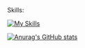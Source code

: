 Skills:

[![My Skills](https://skillicons.dev/icons?i=git,c,html,bash)](https://skillicons.dev)

[![Anurag's GitHub stats](https://github-readme-stats.vercel.app/api?username=duarteagostinho&show_icons=true&theme=catppuccin_mocha)](https://github.com/anuraghazra/github-readme-stats)
